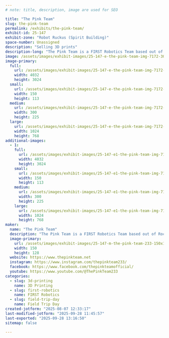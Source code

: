 ```yaml
---
# note: title, description, image are used for SEO

title: "The Pink Team"
slug: the-pink-team
permalink: /exhibits/the-pink-team/
exhibit-id: 25-147
exhibit-zone: "Robot Ruckus (Spirit Building)"
space-number: Unassigned
description: "Selling 3D prints"
description-long: "The Pink Team is a FIRST Robotics Team based out of Rockledge, Fl. The team sells 3D Prints to fundraise for the upcoming season and operating costs"
image: /assets/images/exhibit-images/25-147-e-the-pink-team-img-7172-300x225.jpg
image-primary: 
  full:
    url: /assets/images/exhibit-images/25-147-e-the-pink-team-img-7172-full.jpg
    width: 4032
    height: 3024
  small:
    url: /assets/images/exhibit-images/25-147-e-the-pink-team-img-7172-150x113.jpg
    width: 150
    height: 113
  medium:
    url: /assets/images/exhibit-images/25-147-e-the-pink-team-img-7172-300x225.jpg
    width: 300
    height: 225
  large:
    url: /assets/images/exhibit-images/25-147-e-the-pink-team-img-7172-1024x768.jpg
    width: 1024
    height: 768
additional-images: 
  - 1:
    full:
      url: /assets/images/exhibit-images/25-147-e1-the-pink-team-img-7175-full.jpg
      width: 4032
      height: 3024
    small:
      url: /assets/images/exhibit-images/25-147-e1-the-pink-team-img-7175-150x113.jpg
      width: 150
      height: 113
    medium:
      url: /assets/images/exhibit-images/25-147-e1-the-pink-team-img-7175-300x225.jpg
      width: 300
      height: 225
    large:
      url: /assets/images/exhibit-images/25-147-e1-the-pink-team-img-7175-1024x768.jpg
      width: 1024
      height: 768
maker: 
  name: "The Pink Team"
  description: "The Pink Team is a FIRST Robotics Team based out of Rockledge, Fl. The team sells 3D Prints to fundraise for the upcoming season and operating costs"
  image-primary:
    url: /assets/images/exhibit-images/25-147-m-the-pink-team-233-150x128.PNG
    width: 150
    height: 128
  website: https://www.thepinkteam.net
  instagram: https://www.instagram.com/thepinkteam233/
  facebook: https://www.facebook.com/thepinkteamofficial/
  youtube: https://www.youtube.com/@ThePinkTeam233
categories: 
  - slug: 3d-printing
    name: 3D Printing
  - slug: first-robotics
    name: FIRST Robotics
  - slug: field-trip-day
    name: Field Trip Day
created-jotform: "2025-08-07 12:33:17"
last-modified-jotform: "2025-09-28 11:45:57"
last-exported: "2025-09-28 13:16:50"
sitemap: false

---
```

